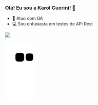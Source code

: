 ### Olá! Eu sou a Karol Guerini! 👋

- 🔭 Atuo com QA
- 💻 Sou entusiasta em testes de API Rest


<div> 
  <a href="https://www.linkedin.com/in/karol-guerini/" target="_blank"><img src="https://img.shields.io/badge/-LinkedIn-%230077B5?style=for-the-badge&logo=linkedin&logoColor=white" target="_blank"></a> 
 
  ![Snake animation](https://github.com/KarolGuerini/KarolGuerini/blob/output/github-contribution-grid-snake.svg)
 
</div>
